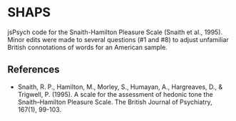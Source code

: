 # SHAPS

jsPsych code for the Snaith-Hamilton Pleasure Scale (Snaith et al., 1995). Minor edits were made to several questions (\#1 and \#8) to adjust unfamiliar British connotations of words for an American sample.

## References
- Snaith, R. P., Hamilton, M., Morley, S., Humayan, A., Hargreaves, D., & Trigwell, P. (1995). A scale for the assessment of hedonic tone the Snaith–Hamilton Pleasure Scale. The British Journal of Psychiatry, 167(1), 99-103.
